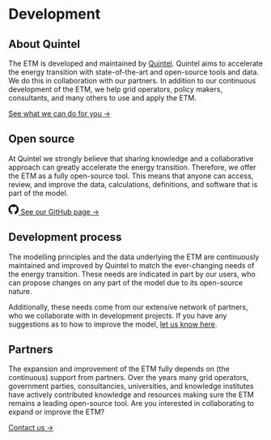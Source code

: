 # Development

<h2 id="about-quintel">About Quintel</h2>

The ETM is developed and maintained by [Quintel](https://quintel.com/). Quintel aims to accelerate
the energy transition with state-of-the-art and open-source tools and data. We do this in
collaboration with our partners. In addition to our continuous development of the ETM, we help grid
operators, policy makers, consultants, and many others to use and apply the ETM.

[See what we can do for you →](https://quintel.com/projects)

<h2 id="open-source">Open source</h2>

At Quintel we strongly believe that sharing knowledge and a collaborative approach can greatly
accelerate the energy transition. Therefore, we offer the ETM as a fully open-source tool. This
means that anyone can access, review, and improve the data, calculations, definitions, and software
that is part of the model.

<a href="https://github.com/quintel" class="action-link">
  <svg xmlns="http://www.w3.org/2000/svg" width="20" height="20" viewBox="0 0 24 24">
    <path d="M12 0c-6.626 0-12 5.373-12 12 0 5.302 3.438 9.8 8.207 11.387.599.111.793-.261.793-.577v-2.234c-3.338.726-4.033-1.416-4.033-1.416-.546-1.387-1.333-1.756-1.333-1.756-1.089-.745.083-.729.083-.729 1.205.084 1.839 1.237 1.839 1.237 1.07 1.834 2.807 1.304 3.492.997.107-.775.418-1.305.762-1.604-2.665-.305-5.467-1.334-5.467-5.931 0-1.311.469-2.381 1.236-3.221-.124-.303-.535-1.524.117-3.176 0 0 1.008-.322 3.301 1.23.957-.266 1.983-.399 3.003-.404 1.02.005 2.047.138 3.006.404 2.291-1.552 3.297-1.23 3.297-1.23.653 1.653.242 2.874.118 3.176.77.84 1.235 1.911 1.235 3.221 0 4.609-2.807 5.624-5.479 5.921.43.372.823 1.102.823 2.222v3.293c0 .319.192.694.801.576 4.765-1.589 8.199-6.086 8.199-11.386 0-6.627-5.373-12-12-12z" />
  </svg>
  See our GitHub page →
</a>

<h2 id="development-process">Development process</h2>

The modelling principles and the data underlying the ETM are continuously maintained and improved by
Quintel to match the ever-changing needs of the energy transition. These needs are indicated in part
by our users, who can propose changes on any part of the model due to its open-source nature.

Additionally, these needs come from our extensive network of partners, who we collaborate with in
development projects. If you have any suggestions as to how to improve the model, [let us know
here](/contact).

<h2 id="partners">Partners</h2>

The expansion and improvement of the ETM fully depends on (the continuous) support from partners.
Over the years many grid operators, government parties, consultancies, universities, and knowledge
institutes have actively contributed knowledge and resources making sure the ETM remains a leading
open-source tool. Are you interested in collaborating to expand or improve the ETM?

[Contact us →](https://quintel.com/contact)
